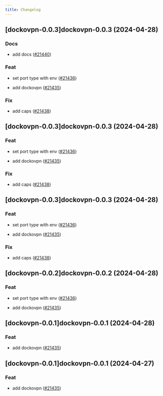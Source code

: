 ```yaml
---
title: Changelog
---
```




## [dockovpn-0.0.3]dockovpn-0.0.3 (2024-04-28)

### Docs



- add docs ([#21440](https://github.com/truecharts/charts/issues/21440))

### Feat



- set port type with env ([#21436](https://github.com/truecharts/charts/issues/21436))

- add dockovpn ([#21435](https://github.com/truecharts/charts/issues/21435))

### Fix



- add caps ([#21438](https://github.com/truecharts/charts/issues/21438))


## [dockovpn-0.0.3]dockovpn-0.0.3 (2024-04-28)

### Feat



- set port type with env ([#21436](https://github.com/truecharts/charts/issues/21436))

- add dockovpn ([#21435](https://github.com/truecharts/charts/issues/21435))

### Fix



- add caps ([#21438](https://github.com/truecharts/charts/issues/21438))


## [dockovpn-0.0.3]dockovpn-0.0.3 (2024-04-28)

### Feat



- set port type with env ([#21436](https://github.com/truecharts/charts/issues/21436))

- add dockovpn ([#21435](https://github.com/truecharts/charts/issues/21435))

### Fix



- add caps ([#21438](https://github.com/truecharts/charts/issues/21438))


## [dockovpn-0.0.2]dockovpn-0.0.2 (2024-04-28)

### Feat



- set port type with env ([#21436](https://github.com/truecharts/charts/issues/21436))

- add dockovpn ([#21435](https://github.com/truecharts/charts/issues/21435))


## [dockovpn-0.0.1]dockovpn-0.0.1 (2024-04-28)

### Feat



- add dockovpn ([#21435](https://github.com/truecharts/charts/issues/21435))


## [dockovpn-0.0.1]dockovpn-0.0.1 (2024-04-27)

### Feat



- add dockovpn ([#21435](https://github.com/truecharts/charts/issues/21435))